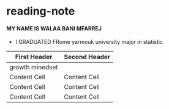# reading-note
#### MY NAME IS WALAA BANI MFARREJ 
* I GRADUATED FRome yarmouk university major in statistic 

| First Header  | Second Header |
| ------------- | ------------- |
| growth minedset  |   |
| Content Cell  | Content Cell  |
| Content Cell  | Content Cell  |
| Content Cell  | Content Cell  |
